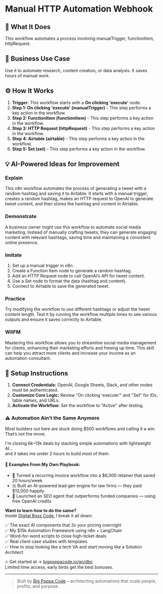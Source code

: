 # Manual HTTP Automation Webhook

## 🚀 What It Does
This workflow automates a process involving manualTrigger, functionItem, httpRequest.

## 💼 Business Use Case
Use it to automate research, content creation, or data analysis. It saves hours of manual work.

## ⚙️ How It Works
1.  **Trigger:** This workflow starts with a **On clicking 'execute'** node.
2. **Step 1: On clicking 'execute' (manualTrigger)** - This step performs a key action in the workflow.
3. **Step 2: FunctionItem (functionItem)** - This step performs a key action in the workflow.
4. **Step 3: HTTP Request (httpRequest)** - This step performs a key action in the workflow.
5. **Step 4: Airtable (airtable)** - This step performs a key action in the workflow.
6. **Step 5: Set (set)** - This step performs a key action in the workflow.

## 💡 AI-Powered Ideas for Improvement
### Explain
This n8n workflow automates the process of generating a tweet with a random hashtag and saving it to Airtable. It starts with a manual trigger, creates a random hashtag, makes an HTTP request to OpenAI to generate tweet content, and then stores the hashtag and content in Airtable.

### Demonstrate
A business owner might use this workflow to automate social media marketing. Instead of manually crafting tweets, they can generate engaging content with relevant hashtags, saving time and maintaining a consistent online presence.

### Imitate
1. Set up a manual trigger in n8n.
2. Create a Function Item node to generate a random hashtag.
3. Add an HTTP Request node to call OpenAI’s API for tweet content.
4. Use a Set node to format the data (hashtag and content).
5. Connect to Airtable to save the generated tweet.

### Practice
Try modifying the workflow to use different hashtags or adjust the tweet content length. Test it by running the workflow multiple times to see various outputs and ensure it saves correctly to Airtable.

### WIIFM
Mastering this workflow allows you to streamline social media management for clients, enhancing their marketing efforts and freeing up time. This skill can help you attract more clients and increase your income as an automation consultant.

## 🔧 Setup Instructions
1. **Connect Credentials:** OpenAI, Google Sheets, Slack, and other nodes must be authenticated.
2. **Customize Core Logic:** Review "On clicking 'execute'" and "Set" for IDs, table names, and URLs.
3. **Activate the Workflow:** Set the workflow to "Active" after testing.

### ⚠️ Automation Ain’t the Same Anymore

Most builders out here are stuck doing $500 workflows and calling it a win.  
That’s not the move.  

I'm closing $6k–$13k deals by stacking simple automations with lightweight AI...  
and it takes me under 2 hours to build most of them.

#### 🧠 Examples From My Own Playbook:
- 🔁 Turned a recurring invoice workflow into a $6,000 retainer that saved 20 hours/week  
- ⚖️ Built an AI-powered lead gen engine for law firms — they paid $13,000 happily  
- 🚀 Launched an SEO agent that outperforms funded companies — using free OpenAI credits  

**Want to learn how to do the same?**  
Inside [Digital Boss Code](https://bigpoppacode.io/go/dbc), I break it all down:

✅ The exact AI components that 3x your pricing overnight  
✅ My $15k Automation Framework using n8n + LangChain  
✅ Word-for-word scripts to close high-ticket deals  
✅ Real client case studies with templates  
✅ How to stop looking like a tech VA and start moving like a Solution Architect  

🔥 Get started at → [bigpoppacode.io/go/dbc](https://bigpoppacode.io/go/dbc)  
Limited time access, early birds get the best bonuses.

---
> Built by [Big Poppa Code](https://bigpoppacode.io) – architecting automations that scale people, profits, and purpose.
